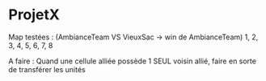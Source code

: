 ProjetX
=======
Map testées : (AmbianceTeam VS VieuxSac -> win de AmbianceTeam)
1, 2, 3, 4, 5, 6, 7, 8



A faire : Quand une cellule alliée possède 1 SEUL voisin allié, faire en sorte de transférer les unités